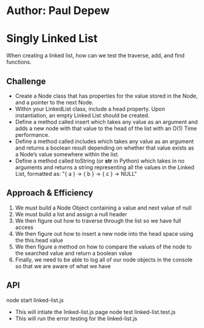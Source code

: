 # Author: Paul Depew

# Singly Linked List
When creating a linked list, how can we test the traverse, add, and find functions.

## Challenge

- Create a Node class that has properties for the value stored in the Node, and a pointer to the next Node.
- Within your LinkedList class, include a head property. Upon instantiation, an empty Linked List should be created.
- Define a method called insert which takes any value as an argument and adds a new node with that value to the head of the list with an O(1) Time performance.
- Define a method called includes which takes any value as an argument and returns a boolean result depending on whether that value exists as a Node’s value somewhere within the list.
- Define a method called toString (or __str__ in Python) which takes in no arguments and returns a string representing all the values in the Linked List, formatted as:
"{ a } -> { b } -> { c } -> NULL"

## Approach & Efficiency
1. We must build a Node Object containing a value and next value of null
2. We must build a list and assign a null header
3. We then figure out how to traverse through the list so we have full access
4. We then figure out how to insert a new node into the head space using the this.head value
5. We then figure a method on how to compare the values of the node to the searched value and return a boolean value
6. Finally, we need to be able to log all of our node objects in the console so that we are aware of what we have

## API
node start linked-list.js
  - This will intiate the linked-list.js page
node test linked-list.test.js
  - This will run the error testing for the linked-list.js